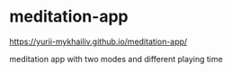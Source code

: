 # meditation-app

https://yurii-mykhailiv.github.io/meditation-app/

meditation app with two modes and different playing time
